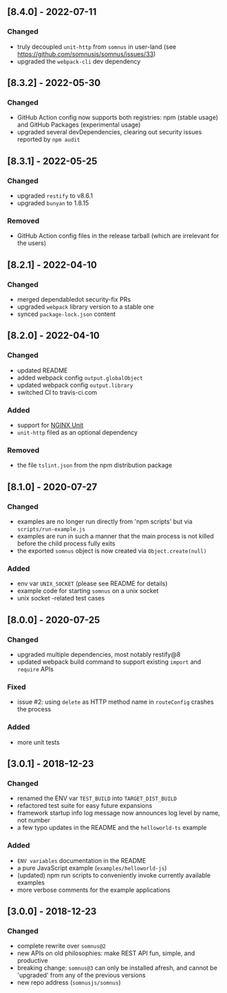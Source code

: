 ## [8.4.0] - 2022-07-11
### Changed
- truly decoupled `unit-http` from `somnus` in user-land (see https://github.com/somnusjs/somnus/issues/33)
- upgraded the `webpack-cli` dev dependency

## [8.3.2] - 2022-05-30
### Changed
- GitHub Action config now supports both registries: npm (stable usage) and GitHub Packages (experimental usage)
- upgraded several devDependencies, clearing out security issues reported by `npm audit`

## [8.3.1] - 2022-05-25
### Changed
- upgraded `restify` to v8.6.1
- upgraded `bunyan` to 1.8.15

### Removed
- GitHub Action config files in the release tarball (which are irrelevant for the users)

## [8.2.1] - 2022-04-10
### Changed
- merged dependabledot security-fix PRs
- upgraded `webpack` library version to a stable one
- synced `package-lock.json` content

## [8.2.0] - 2022-04-10
### Changed
- updated README
- added webpack config `output.globalObject`
- updated webpack config `output.library`
- switched CI to travis-ci.com

### Added
- support for [NGINX Unit](https://www.nginx.com/blog/introducing-nginx-unit/)
- `unit-http` filed as an optional dependency

### Removed
- the file `tslint.json` from the npm distribution package

## [8.1.0] - 2020-07-27
### Changed
- examples are no longer run directly from 'npm scripts' but via `scripts/run-example.js`
- examples are run in such a manner that the main process is not killed before the child process fully exits
- the exported `somnus` object is now created via `Object.create(null)`

### Added
- env var `UNIX_SOCKET` (please see README for details)
- example code for starting `somnus` on a unix socket
- unix socket -related test cases

## [8.0.0] - 2020-07-25
### Changed
- upgraded multiple dependencies, most notably restify@8
- updated webpack build command to support existing `import` and `require` APIs

### Fixed
- issue #2: using `delete` as HTTP method name in `routeConfig` crashes the process

### Added
- more unit tests

## [3.0.1] - 2018-12-23
### Changed
- renamed the ENV var `TEST_BUILD` into `TARGET_DIST_BUILD`
- refactored test suite for easy future expansions
- framework startup info log message now announces log level by name, not number
- a few typo updates in the README and the `helloworld-ts` example

### Added
- `ENV variables` documentation in the README
- a pure JavaScript example (`examples/helloworld-js`)
- (updated) npm run scripts to conveniently invoke currently available examples
- more verbose comments for the example applications

## [3.0.0] - 2018-12-23
### Changed
- complete rewrite over `somnus@2`
- new APIs on old philosophies: make REST API fun, simple, and productive
- breaking change: `somnus@3` can only be installed afresh, and cannot be 'upgraded' from any of the previous versions
- new repo address (`somnusjs/somnus`)
